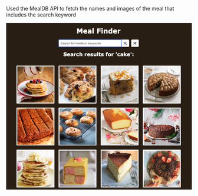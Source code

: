 Used the MealDB API to fetch the names and images of the meal that includes the search keyword

![Meal Finder](https://github.com/whl827/javscriptProjects/blob/master/meal-finder/meal%20finder.png)
